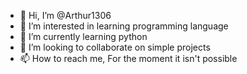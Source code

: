 - 👋 Hi, I’m @Arthur1306
- 👀 I’m interested in learning programming language
- 🌱 I’m currently learning python
- 💞️ I’m looking to collaborate on simple projects
- 📫 How to reach me, For the moment it isn't possible
